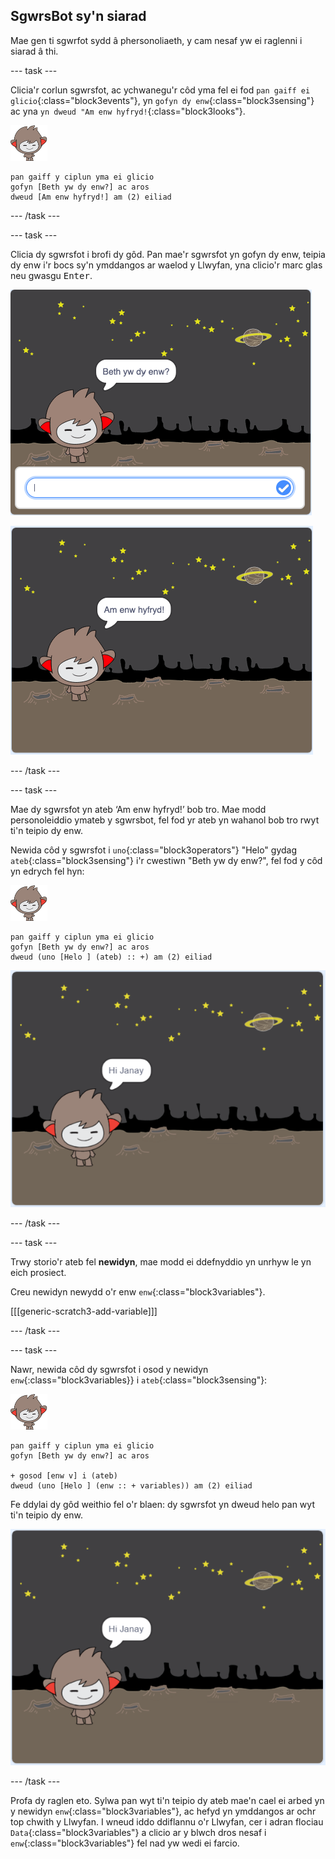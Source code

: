## SgwrsBot sy'n siarad

Mae gen ti sgwrfot sydd â phersonoliaeth, y cam nesaf yw ei raglenni i siarad â thi.

--- task ---

Clicia'r corlun sgwrsfot, ac ychwanegu'r côd yma fel ei fod `pan gaiff ei glicio`{:class="block3events"}, yn `gofyn dy enw`{:class="block3sensing"} ac yna `yn dweud "Am enw hyfryd!`{:class="block3looks"}.

![corlun nano](images/nano-sprite.png)

```blocks3
pan gaiff y ciplun yma ei glicio
gofyn [Beth yw dy enw?] ac aros
dweud [Am enw hyfryd!] am (2) eiliad
```

--- /task ---

--- task ---

Clicia dy sgwrsfot i brofi dy gôd. Pan mae'r sgwrsfot yn gofyn dy enw, teipia dy enw i'r bocs sy'n ymddangos ar waelod y Llwyfan, yna clicio'r marc glas neu gwasgu <kbd>Enter</kbd>.

![Profi ymateb sgwrsfot](images/chatbot-ask-test1.png)

![Profi ymateb sgwrsfot](images/chatbot-ask-test2.png)

--- /task ---

--- task ---

Mae dy sgwrsfot yn ateb ‘Am enw hyfryd!’ bob tro. Mae modd personoleiddio ymateb y sgwrsbot, fel fod yr ateb yn wahanol bob tro rwyt ti'n teipio dy enw.

Newida côd y sgwrsfot i `uno`{:class="block3operators"} "Helo" gydag `ateb`{:class="block3sensing"} i'r cwestiwn "Beth yw dy enw?", fel fod y côd yn edrych fel hyn:

![corlun nano](images/nano-sprite.png)

```blocks3
pan gaiff y ciplun yma ei glicio
gofyn [Beth yw dy enw?] ac aros
dweud (uno [Helo ] (ateb) :: +) am (2) eiliad
```

![Profi ateb personol](images/chatbot-answer-test.png)

--- /task ---

--- task ---

Trwy storio'r ateb fel **newidyn**, mae modd ei ddefnyddio yn unrhyw le yn eich prosiect.

Creu newidyn newydd o'r enw `enw`{:class="block3variables"}.

[[[generic-scratch3-add-variable]]]

--- /task ---

--- task ---

Nawr, newida côd dy sgwrsfot i osod y newidyn `enw`{:class="block3variables}} i `ateb`{:class="block3sensing"}:

![corlun nano](images/nano-sprite.png)

```blocks3
pan gaiff y ciplun yma ei glicio
gofyn [Beth yw dy enw?] ac aros

+ gosod [enw v] i (ateb)
dweud (uno [Helo ] (enw :: + variables)) am (2) eiliad
```

Fe ddylai dy gôd weithio fel o'r blaen: dy sgwrsfot yn dweud helo pan wyt ti'n teipio dy enw.

![Profi ateb personol](images/chatbot-answer-test.png)

--- /task ---

Profa dy raglen eto. Sylwa pan wyt ti'n teipio dy ateb mae'n cael ei arbed yn y newidyn `enw`{:class="block3variables"}, ac hefyd yn ymddangos ar ochr top chwith y Llwyfan. I wneud iddo ddiflannu o'r Llwyfan, cer i adran flociau `Data`{:class="block3variables"} a clicio ar y blwch dros nesaf i `enw`{:class="block3variables"} fel nad yw wedi ei farcio.